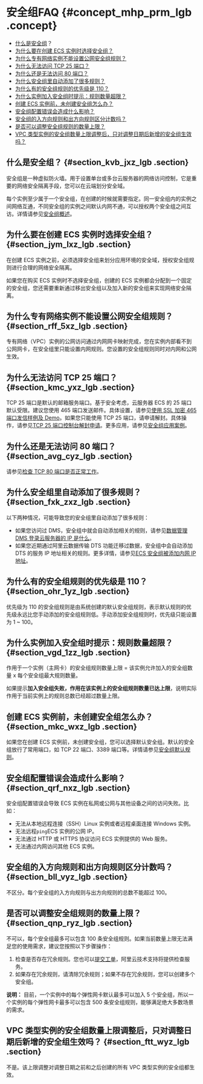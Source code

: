 # 安全组FAQ {#concept_mhp_prm_lgb .concept}

-   [什么是安全组](#)？
-   [为什么要在创建 ECS 实例时选择安全组？](#)
-   [为什么专有网络实例不能设置公网安全组规则？](#)
-   [为什么无法访问 TCP 25 端口？](#)
-   [为什么还是无法访问 80 端口？](#)
-   [为什么安全组里自动添加了很多规则？](#)
-   [为什么有的安全组规则的优先级是 110？](#)
-   [为什么实例加入安全组时提示：规则数量超限？](#)
-   [创建 ECS 实例前，未创建安全组怎么办？](#)
-   [安全组配置错误会造成什么影响？](#)
-   [安全组的入方向规则和出方向规则区分计数吗？](#)
-   [是否可以调整安全组规则的数量上限？](#)
-   [VPC 类型实例的安全组数量上限调整后，只对调整日期后新增的安全组生效吗？](#)

## 什么是安全组？ {#section_kvb_jxz_lgb .section}

安全组是一种虚拟防火墙。用于设置单台或多台云服务器的网络访问控制，它是重要的网络安全隔离手段，您可以在云端划分安全域。

每个实例至少属于一个安全组，在创建的时候就需要指定。同一安全组内的实例之间网络互通，不同安全组的实例之间默认内网不通，可以授权两个安全组之间互访。详情请参见[安全组概述](cn.zh-CN/安全/安全组/安全组概述.md#)。

## 为什么要在创建 ECS 实例时选择安全组？ {#section_jym_lxz_lgb .section}

在创建 ECS 实例之前，必须选择安全组来划分应用环境的安全域，授权安全组规则进行合理的网络安全隔离。

如果您在购买 ECS 实例时不选择安全组，创建的 ECS 实例都会分配到一个固定的安全组，您还需要重新通过移出安全组以及加入新的安全组来实现网络安全隔离。

## 为什么专有网络实例不能设置公网安全组规则？ {#section_rff_5xz_lgb .section}

专有网络（VPC）实例的公网访问通过内网网卡映射完成，您在实例内部看不到公网网卡，在安全组里只能设置内网规则。您设置的安全组规则同时对内网和公网生效。

## 为什么无法访问 TCP 25 端口？ {#section_kmc_yxz_lgb .section}

TCP 25 端口是默认的邮箱服务端口。基于安全考虑，云服务器 ECS 的 25 端口默认受限。建议您使用 465 端口发送邮件。具体设置，请参见[使用 SSL 加密 465 端口发信样例及 Demo](https://help.aliyun.com/document_detail/60692.html)。如果您只能使用 TCP 25 端口，请申请解封。具体操作，请参见[TCP 25 端口控制台解封申请](https://help.aliyun.com/document_detail/56130.html)。更多应用，请参见[安全组应用案例](https://help.aliyun.com/document_detail/25475.html)。

## 为什么还是无法访问 80 端口？ {#section_avg_cyz_lgb .section}

请参见[检查 TCP 80 端口是否正常工作](https://help.aliyun.com/document_detail/59367.html)。

## 为什么安全组里自动添加了很多规则？ {#section_fxk_zxz_lgb .section}

以下两种情况，可能导致您的安全组里自动添加了很多规则：

-   如果您访问过 DMS，安全组中就会自动添加相关的规则，请参见[数据管理 DMS 登录云服务器的 IP 是什么](https://help.aliyun.com/document_detail/51251.html)。
-   如果您近期通过阿里云数据传输 DTS 功能迁移过数据，安全组中会自动添加 DTS 的服务 IP 地址相关的规则。更多详情，请参见[ECS 安全组被添加内网 IP 地址](https://help.aliyun.com/knowledge_detail/40625.html)。

## 为什么有的安全组规则的优先级是 110？ {#section_ohr_1yz_lgb .section}

优先级为 110 的安全组规则是由系统创建的默认安全组规则，表示默认规则的优先级永远比您手动添加的安全组规则低。手动添加安全组规则时，优先级只能设置为 1 ~ 100。

## 为什么实例加入安全组时提示：规则数量超限？ {#section_vgd_1zz_lgb .section}

作用于一个实例（主网卡）的安全组规则数量上限 = 该实例允许加入的安全组数量 x 每个安全组最大规则数量。

如果提示**加入安全组失败，作用在该实例上的安全组规则数量已达上限**，说明实际作用于当前实例上的规则总数已经超过数量上限。

## 创建 ECS 实例前，未创建安全组怎么办？ {#section_mkc_wxz_lgb .section}

如果您在创建 ECS 实例前，未创建安全组，您可以选择默认安全组。默认的安全组放行了常用端口，如 TCP 22 端口、3389 端口等。详情请参见[安全组默认规则](../../../../../cn.zh-CN//安全组默认规则.md#)。

## 安全组配置错误会造成什么影响？ {#section_qrf_nxz_lgb .section}

安全组配置错误会导致 ECS 实例在私网或公网与其他设备之间的访问失败。比如：

-   无法从本地远程连接（SSH）Linux 实例或者远程桌面连接 Windows 实例。
-   无法远程`ping`ECS 实例的公网 IP。
-   无法通过 HTTP 或 HTTPS 协议访问 ECS 实例提供的 Web 服务。
-   无法通过内网访问其他 ECS 实例。

## 安全组的入方向规则和出方向规则区分计数吗？ {#section_bll_vyz_lgb .section}

不区分。每个安全组的入方向规则与出方向规则的总数不能超过 100。

## 是否可以调整安全组规则的数量上限？ {#section_qnp_ryz_lgb .section}

不可以，每个安全组最多可以包含 100 条安全组规则。如果当前数量上限无法满足您的使用需求，建议您按照以下步骤操作：

1.  检查是否存在冗余规则。您也可以[提交工单](https://selfservice.console.aliyun.com/ticket/createIndex.htm)，阿里云技术支持将提供检查服务。
2.  如果存在冗余规则，请清除冗余规则；如果不存在冗余规则，您可以创建多个安全组。

**说明：** 目前，一个实例中的每个弹性网卡默认最多可以加入 5 个安全组，所以一个实例的每个弹性网卡最多可以包含 500 条安全组规则，能够满足绝大多数场景的需求。

## VPC 类型实例的安全组数量上限调整后，只对调整日期后新增的安全组生效吗？ {#section_ftt_wyz_lgb .section}

不是。该上限调整对调整日期之前和之后创建的所有 VPC 类型实例的安全组都生效。

